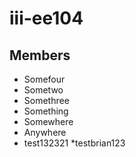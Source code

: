 # iii-ee104

## Members
* Somefour
* Sometwo
* Somethree
* Something
* Somewhere
* Anywhere
* test132321
*testbrian123

